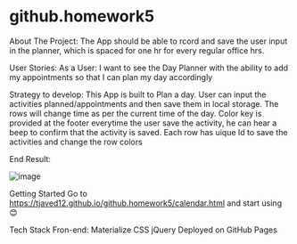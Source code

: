 # github.homework5


About The Project:
The App should be able to rcord and save the user input in the planner, which is spaced for one hr for every regular office hrs.

User Stories:
As a User:
I want to see the Day Planner with the ability to add my appointments
so that I can plan my day accordingly

Strategy to develop:
This App is built to Plan a day.
User can input the activities planned/appointments and then save them in local storage.
The rows will change time as per the current time of the day.
Color key is provided at the footer
everytime the user save the activity, he can hear a beep to confirm that the activity is saved.
Each row has uique Id to save the activities and change the row colors

End Result:

![image](https://user-images.githubusercontent.com/66760710/88707198-ecf53a00-d0df-11ea-9db1-3d22795cbc8c.png)

Getting Started
Go to https://tjaved12.github.io/github.homework5/calendar.html and start using 😊

Tech Stack
Fron-end: Materialize CSS
jQuery
Deployed on GitHub Pages
